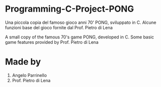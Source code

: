 # Programming-C-Project-PONG

Una piccola copia del famoso gioco anni  70' PONG, sviluppato in C. 
Alcune funzioni base del gioco fornite dal Prof. Pietro di Lena

A small copy of the famous 70's game PONG, developed in C.
Some basic game features provided by Prof. Pietro di Lena

# Made by
1. Angelo Parrinello
2. Prof. Pietro di Lena 
